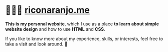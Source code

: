 # 👨🏽‍💻 <a href="https://riconaranjo.me">riconaranjo.me</a>

**This is my personal website**, which I use as a place **to learn about simple website design** and how to use **HTML** and **CSS**.

If you like to know more about my experience, skills, or interests, feel free to take a visit and look around. 🙂